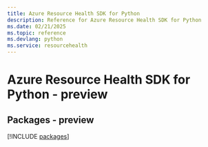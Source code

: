 ```yaml
---
title: Azure Resource Health SDK for Python
description: Reference for Azure Resource Health SDK for Python
ms.date: 02/21/2025
ms.topic: reference
ms.devlang: python
ms.service: resourcehealth
---
```

# Azure Resource Health SDK for Python - preview
## Packages - preview
[!INCLUDE [packages](resource-health-index.md)]